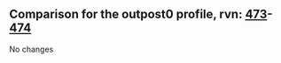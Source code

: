 ## Comparison for the outpost0 profile, rvn: [473](https://github.com/PRO100KatYT/FortniteProfileRevisions/tree/main/profiles/outpost0/473%20outpost0.json)-[474](https://github.com/PRO100KatYT/FortniteProfileRevisions/tree/main/profiles/outpost0/474%20outpost0.json)

No changes
